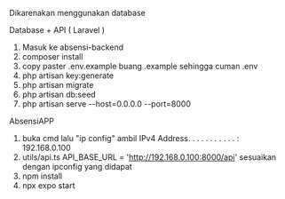 Dikarenakan menggunakan database

Database + API ( Laravel )
1. Masuk ke absensi-backend
2. composer install
3. copy paster .env.example buang .example sehingga cuman .env
4. php artisan key:generate
5. php artisan migrate
6. php artisan db:seed
7. php artisan serve --host=0.0.0.0 --port=8000

AbsensiAPP
1. buka cmd lalu "ip config" ambil IPv4 Address. . . . . . . . . . . : 192.168.0.100
2. utils/api.ts API_BASE_URL = 'http://192.168.0.100:8000/api' sesuaikan dengan ipconfig yang didapat
3. npm install
4. npx expo start

